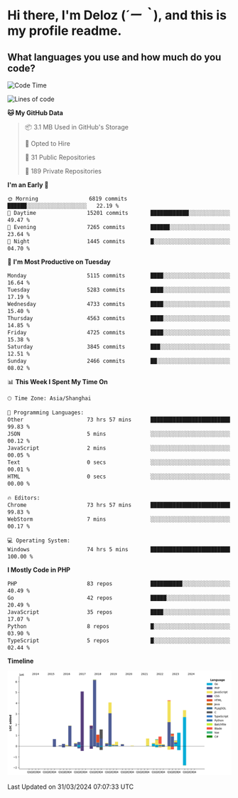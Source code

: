 # **Hi there, I'm Deloz (*´ー｀*), and this is my profile readme.**

## **What languages you use and how much do you code?**

<!--START_SECTION:waka-->
![Code Time](http://img.shields.io/badge/Code%20Time-3%2C639%20hrs%2032%20mins-blue)

![Lines of code](https://img.shields.io/badge/From%20Hello%20World%20I%27ve%20Written-37.5%20million%20lines%20of%20code-blue)

**🐱 My GitHub Data** 

> 📦 3.1 MB Used in GitHub's Storage 
 > 
> 💼 Opted to Hire
 > 
> 📜 31 Public Repositories 
 > 
> 🔑 189 Private Repositories 
 > 
**I'm an Early 🐤** 

```text
🌞 Morning                6819 commits        ██████░░░░░░░░░░░░░░░░░░░   22.19 % 
🌆 Daytime                15201 commits       ████████████░░░░░░░░░░░░░   49.47 % 
🌃 Evening                7265 commits        ██████░░░░░░░░░░░░░░░░░░░   23.64 % 
🌙 Night                  1445 commits        █░░░░░░░░░░░░░░░░░░░░░░░░   04.70 % 
```
📅 **I'm Most Productive on Tuesday** 

```text
Monday                   5115 commits        ████░░░░░░░░░░░░░░░░░░░░░   16.64 % 
Tuesday                  5283 commits        ████░░░░░░░░░░░░░░░░░░░░░   17.19 % 
Wednesday                4733 commits        ████░░░░░░░░░░░░░░░░░░░░░   15.40 % 
Thursday                 4563 commits        ████░░░░░░░░░░░░░░░░░░░░░   14.85 % 
Friday                   4725 commits        ████░░░░░░░░░░░░░░░░░░░░░   15.38 % 
Saturday                 3845 commits        ███░░░░░░░░░░░░░░░░░░░░░░   12.51 % 
Sunday                   2466 commits        ██░░░░░░░░░░░░░░░░░░░░░░░   08.02 % 
```


📊 **This Week I Spent My Time On** 

```text
🕑︎ Time Zone: Asia/Shanghai

💬 Programming Languages: 
Other                    73 hrs 57 mins      █████████████████████████   99.83 % 
JSON                     5 mins              ░░░░░░░░░░░░░░░░░░░░░░░░░   00.12 % 
JavaScript               2 mins              ░░░░░░░░░░░░░░░░░░░░░░░░░   00.05 % 
Text                     0 secs              ░░░░░░░░░░░░░░░░░░░░░░░░░   00.01 % 
HTML                     0 secs              ░░░░░░░░░░░░░░░░░░░░░░░░░   00.00 % 

🔥 Editors: 
Chrome                   73 hrs 57 mins      █████████████████████████   99.83 % 
WebStorm                 7 mins              ░░░░░░░░░░░░░░░░░░░░░░░░░   00.17 % 

💻 Operating System: 
Windows                  74 hrs 5 mins       █████████████████████████   100.00 % 
```

**I Mostly Code in PHP** 

```text
PHP                      83 repos            ██████████░░░░░░░░░░░░░░░   40.49 % 
Go                       42 repos            █████░░░░░░░░░░░░░░░░░░░░   20.49 % 
JavaScript               35 repos            ████░░░░░░░░░░░░░░░░░░░░░   17.07 % 
Python                   8 repos             █░░░░░░░░░░░░░░░░░░░░░░░░   03.90 % 
TypeScript               5 repos             █░░░░░░░░░░░░░░░░░░░░░░░░   02.44 % 
```



**Timeline**

![Lines of Code chart](https://raw.githubusercontent.com/deloz/deloz/main/assets/bar_graph.png)


 Last Updated on 31/03/2024 07:07:33 UTC
<!--END_SECTION:waka-->
